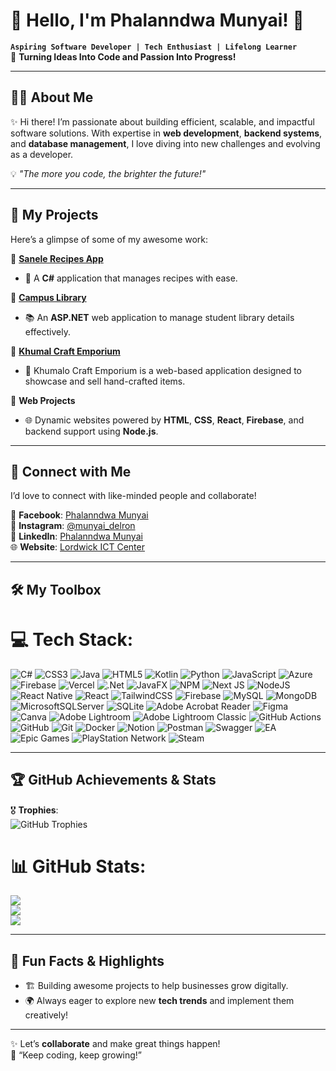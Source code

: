 # 👋 Hello, I'm **Phalanndwa Munyai**! 🚀

**`Aspiring Software Developer | Tech Enthusiast | Lifelong Learner`**  
🎯 **Turning Ideas Into Code and Passion Into Progress!**  

---

## 🧑‍💻 About Me  
✨ Hi there! I’m passionate about building efficient, scalable, and impactful software solutions. With expertise in **web development**, **backend systems**, and **database management**, I love diving into new challenges and evolving as a developer.  

💡 *"The more you code, the brighter the future!"*  

---

## 🚀 My Projects  

Here’s a glimpse of some of my awesome work:  

🌟 **[Sanele Recipes App](https://github.com/ST10356476/Sanele_Recipes_App)**  
- 🍳 A **C#** application that manages recipes with ease.  

🌟 **[Campus Library](https://github.com/ST10356476/Campus-Library)**  
- 📚 An **ASP.NET** web application to manage student library details effectively.  

🌟 **[Khumal Craft Emporium](https://github.com/ST10356476/Khumalo-Craft-Emporium.git)**  
- 📝 Khumalo Craft Emporium is a web-based application designed to showcase and sell hand-crafted items. 

🌟 **Web Projects**  
- 🌐 Dynamic websites powered by **HTML**, **CSS**, **React**, **Firebase**, and backend support using **Node.js**.

---

## 🔗 Connect with Me  
I’d love to connect with like-minded people and collaborate!  

📖 **Facebook**: [Phalanndwa Munyai](https://www.facebook.com/profile.php?id=100076553401163)  
📸 **Instagram**: [@munyai_delron](https://www.instagram.com/munyai_delron)  
🔗 **LinkedIn**: [Phalanndwa Munyai](https://www.linkedin.com/in/phalanndwa-munyai-169ba81a1)  
🌐 **Website**: [Lordwick ICT Center](https://lordwickictcenter.azurewebsites.net)  

---

## 🛠️ My Toolbox  
# 💻 Tech Stack:
![C#](https://img.shields.io/badge/c%23-%23239120.svg?style=plastic&logo=csharp&logoColor=white) ![CSS3](https://img.shields.io/badge/css3-%231572B6.svg?style=plastic&logo=css3&logoColor=white) ![Java](https://img.shields.io/badge/java-%23ED8B00.svg?style=plastic&logo=openjdk&logoColor=white) ![HTML5](https://img.shields.io/badge/html5-%23E34F26.svg?style=plastic&logo=html5&logoColor=white) ![Kotlin](https://img.shields.io/badge/kotlin-%237F52FF.svg?style=plastic&logo=kotlin&logoColor=white) ![Python](https://img.shields.io/badge/python-3670A0?style=plastic&logo=python&logoColor=ffdd54) ![JavaScript](https://img.shields.io/badge/javascript-%23323330.svg?style=plastic&logo=javascript&logoColor=%23F7DF1E) ![Azure](https://img.shields.io/badge/azure-%230072C6.svg?style=plastic&logo=microsoftazure&logoColor=white) ![Firebase](https://img.shields.io/badge/firebase-%23039BE5.svg?style=plastic&logo=firebase) ![Vercel](https://img.shields.io/badge/vercel-%23000000.svg?style=plastic&logo=vercel&logoColor=white) ![.Net](https://img.shields.io/badge/.NET-5C2D91?style=plastic&logo=.net&logoColor=white) ![JavaFX](https://img.shields.io/badge/javafx-%23FF0000.svg?style=plastic&logo=javafx&logoColor=white) ![NPM](https://img.shields.io/badge/NPM-%23CB3837.svg?style=plastic&logo=npm&logoColor=white) ![Next JS](https://img.shields.io/badge/Next-black?style=plastic&logo=next.js&logoColor=white) ![NodeJS](https://img.shields.io/badge/node.js-6DA55F?style=plastic&logo=node.js&logoColor=white) ![React Native](https://img.shields.io/badge/react_native-%2320232a.svg?style=plastic&logo=react&logoColor=%2361DAFB) ![React](https://img.shields.io/badge/react-%2320232a.svg?style=plastic&logo=react&logoColor=%2361DAFB) ![TailwindCSS](https://img.shields.io/badge/tailwindcss-%2338B2AC.svg?style=plastic&logo=tailwind-css&logoColor=white) ![Firebase](https://img.shields.io/badge/firebase-a08021?style=plastic&logo=firebase&logoColor=ffcd34) ![MySQL](https://img.shields.io/badge/mysql-4479A1.svg?style=plastic&logo=mysql&logoColor=white) ![MongoDB](https://img.shields.io/badge/MongoDB-%234ea94b.svg?style=plastic&logo=mongodb&logoColor=white) ![MicrosoftSQLServer](https://img.shields.io/badge/Microsoft%20SQL%20Server-CC2927?style=plastic&logo=microsoft%20sql%20server&logoColor=white) ![SQLite](https://img.shields.io/badge/sqlite-%2307405e.svg?style=plastic&logo=sqlite&logoColor=white) ![Adobe Acrobat Reader](https://img.shields.io/badge/Adobe%20Acrobat%20Reader-EC1C24.svg?style=plastic&logo=Adobe%20Acrobat%20Reader&logoColor=white) ![Figma](https://img.shields.io/badge/figma-%23F24E1E.svg?style=plastic&logo=figma&logoColor=white) ![Canva](https://img.shields.io/badge/Canva-%2300C4CC.svg?style=plastic&logo=Canva&logoColor=white) ![Adobe Lightroom](https://img.shields.io/badge/Adobe%20Lightroom-31A8FF.svg?style=plastic&logo=Adobe%20Lightroom&logoColor=white) ![Adobe Lightroom Classic](https://img.shields.io/badge/Adobe%20Lightroom%20Classic-31A8FF.svg?style=plastic&logo=Adobe%20Lightroom%20Classic&logoColor=white) ![GitHub Actions](https://img.shields.io/badge/github%20actions-%232671E5.svg?style=plastic&logo=githubactions&logoColor=white) ![GitHub](https://img.shields.io/badge/github-%23121011.svg?style=plastic&logo=github&logoColor=white) ![Git](https://img.shields.io/badge/git-%23F05033.svg?style=plastic&logo=git&logoColor=white) ![Docker](https://img.shields.io/badge/docker-%230db7ed.svg?style=plastic&logo=docker&logoColor=white) ![Notion](https://img.shields.io/badge/Notion-%23000000.svg?style=plastic&logo=notion&logoColor=white) ![Postman](https://img.shields.io/badge/Postman-FF6C37?style=plastic&logo=postman&logoColor=white) ![Swagger](https://img.shields.io/badge/-Swagger-%23Clojure?style=plastic&logo=swagger&logoColor=white) ![EA](https://img.shields.io/badge/ea-%23000000.svg?style=plastic&logo=ea&logoColor=white) ![Epic Games](https://img.shields.io/badge/epicgames-%23313131.svg?style=plastic&logo=epicgames&logoColor=white) ![PlayStation Network](https://img.shields.io/badge/PSN-%230070D1.svg?style=plastic&logo=Playstation&logoColor=white) ![Steam](https://img.shields.io/badge/steam-%23000000.svg?style=plastic&logo=steam&logoColor=white)


---

## 🏆 GitHub Achievements & Stats  

🎖️ **Trophies**:  
![GitHub Trophies](https://github-profile-trophy.vercel.app/?username=ST10356476&theme=radical&margin-w=15&margin-h=15&column=7)  

# 📊 GitHub Stats:
![](https://github-readme-stats.vercel.app/api?username=st10356476&theme=highcontrast&hide_border=false&include_all_commits=true&count_private=false)<br/>
![](https://nirzak-streak-stats.vercel.app/?user=st10356476&theme=highcontrast&hide_border=false)<br/>
![](https://github-readme-stats.vercel.app/api/top-langs/?username=st10356476&theme=highcontrast&hide_border=false&include_all_commits=true&count_private=false&layout=compact)


---

## 🎉 Fun Facts & Highlights  
- 🏗️ Building awesome projects to help businesses grow digitally.  
- 🌍 Always eager to explore new **tech trends** and implement them creatively!  

---

✨ Let’s **collaborate** and make great things happen!  
🌟 “Keep coding, keep growing!”  
